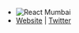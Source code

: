 - ![React Mumbai](https://pbs.twimg.com/profile_banners/1658156985227915272/1692505990/1500x500)
- [Website](https://reactmumbai.dev) | [Twitter](https://twitter.com/react_mumbai)